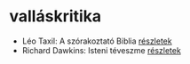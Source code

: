 # valláskritika

- Léo Taxil: A szórakoztató Biblia [részletek](_details/%7Bopf.creator%7D.md#id_950)
- Richard Dawkins: Isteni téveszme [részletek](_details/%7Bopf.creator%7D.md#id_363)